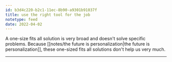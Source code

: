 ```yaml
---
id: b3d4c220-b2c1-11ec-8b90-a9301b91037f
title: use the right tool for the job
notetype: feed
date: 2022-04-02
---
```

A one-size fits all solution is very broad and doesn't solve specific problems. Because [[notes/the future is personalization|the future is personalization]], these one-sized fits all solutions don't help us very much.

---

